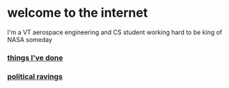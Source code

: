 <link rel="shortcut icon" type="image/x-icon" href="favicon.ico">

# welcome to the internet

I'm a VT aerospace engineering and CS student working hard to be king of NASA someday

### [things I've done](resume)
### [political ravings](marx)
